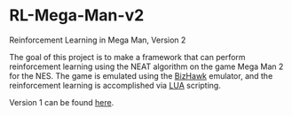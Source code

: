 # RL-Mega-Man-v2
Reinforcement Learning in Mega Man, Version 2

The goal of this project is to make a framework that can perform reinforcement learning using the NEAT algorithm on the game Mega Man 2 for the NES. The game is emulated using the [BizHawk](https://github.com/TASVideos/BizHawk) emulator, and the reinforcement learning is accomplished via [LUA](https://www.lua.org/home.html) scripting.

Version 1 can be found [here](https://github.com/GideonMarsh/RL-Mega-Man).
